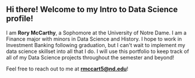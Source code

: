## Hi there! Welcome to my Intro to Data Science profile!
I am **Rory McCarthy**, a Sophomore at the University of Notre Dame. I am a Finance major with minors in Data Science and History. I hope to work in Investment Banking following graduation, but I can't wait to implement my data science skillset into all that I do. I will use this portfolio to keep track of all of my Data Science projects throughout the semester and beyond!

Feel free to reach out to me at **rmccart5@nd.edu**!
<!--
**rmccart5/rmccart5** is a ✨ _special_ ✨ repository because its `README.md` (this file) appears on your GitHub profile.

-->
